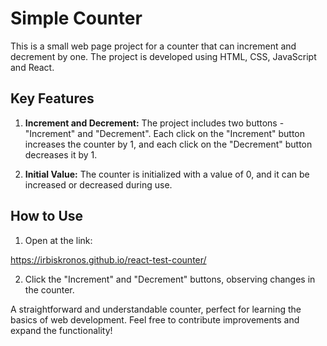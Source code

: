 # Simple Counter

This is a small web page project for a counter that can increment and decrement by one. The project is developed using HTML, CSS, JavaScript and React.

## Key Features

1. **Increment and Decrement:** The project includes two buttons - "Increment" and "Decrement". Each click on the "Increment" button increases the counter by 1, and each click on the "Decrement" button decreases it by 1.

2. **Initial Value:** The counter is initialized with a value of 0, and it can be increased or decreased during use.

## How to Use

1. Open at the link:

https://irbiskronos.github.io/react-test-counter/

2. Click the "Increment" and "Decrement" buttons, observing changes in the counter.

A straightforward and understandable counter, perfect for learning the basics of web development. Feel free to contribute improvements and expand the functionality!
